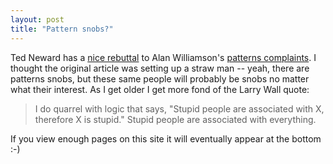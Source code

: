 ```yaml
---
layout: post
title: "Pattern snobs?"
---
```




Ted Neward has a <a href="http://www.oreillynet.com/pub/wlg/2341">nice rebuttal</a> to Alan Williamson's <a href="http://www.sys-con.com/java/article.cmf?id=1713">patterns complaints</a>. I thought the original article was setting up a straw man -- yeah, there are patterns snobs, but these same people will probably be snobs no matter what their interest. As I get older I get more fond of the Larry Wall quote:

<blockquote>I do quarrel with logic that says, "Stupid people are associated with X, therefore X is stupid." Stupid people are associated with everything.</blockquote>

<p>If you view enough pages on this site it will eventually appear at the bottom :-)</p>


